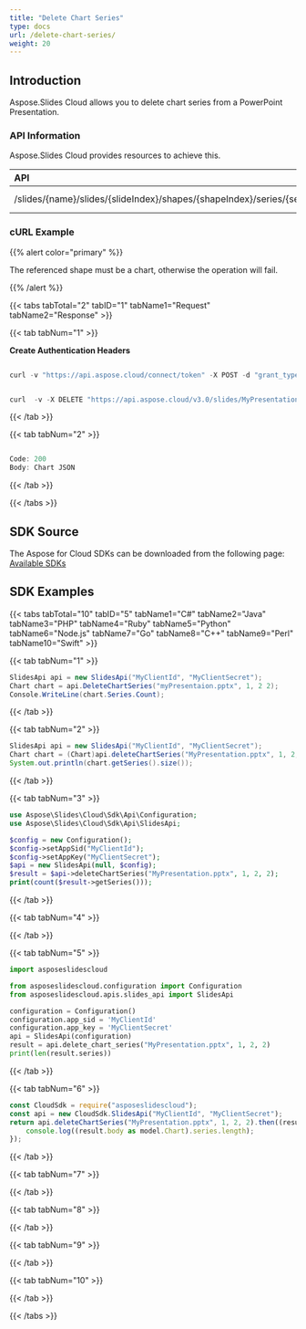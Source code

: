 ```yaml
---
title: "Delete Chart Series"
type: docs
url: /delete-chart-series/
weight: 20
---
```


## **Introduction**
Aspose.Slides Cloud allows you to delete chart series from a PowerPoint Presentation. 
### **API Information**
Aspose.Slides Cloud provides resources to achieve this.

|**API**|**Type**|**Description**|**Resource**|
| :- | :- | :- | :- |
|/slides/{name}/slides/{slideIndex}/shapes/{shapeIndex}/series/{seriesIndex}|DELETE|Delete the chart series|[DeleteChartSeries](https://apireference.aspose.cloud/slides/#/Chart/DeleteChartSeries)|
### **cURL Example**
{{% alert color="primary" %}}

The referenced shape must be a chart, otherwise the operation will fail.

{{% /alert %}}

{{< tabs tabTotal="2" tabID="1" tabName1="Request" tabName2="Response" >}}

{{< tab tabNum="1" >}}

**Create Authentication Headers**

```java

curl -v "https://api.aspose.cloud/connect/token" -X POST -d "grant_type=client_credentials&client_id=XXXX&client_secret=XXXX-XX" -H "Content-Type: application/x-www-form-urlencoded" -H "Accept: application/json"

```

```java

curl  -v -X DELETE "https://api.aspose.cloud/v3.0/slides/MyPresentation.pptx/slides/1/shapes/2/series/2" -H "Authorization: Bearer [Access Token]

```

{{< /tab >}}

{{< tab tabNum="2" >}}

```java

Code: 200
Body: Chart JSON

```

{{< /tab >}}

{{< /tabs >}}
## **SDK Source**
The Aspose for Cloud SDKs can be downloaded from the following page: [Available SDKs](/slides/available-sdks/)
## **SDK Examples**
{{< tabs tabTotal="10" tabID="5" tabName1="C#" tabName2="Java" tabName3="PHP" tabName4="Ruby" tabName5="Python" tabName6="Node.js" tabName7="Go" tabName8="C++" tabName9="Perl" tabName10="Swift" >}}

{{< tab tabNum="1" >}}

```csharp
SlidesApi api = new SlidesApi("MyClientId", "MyClientSecret");
Chart chart = api.DeleteChartSeries("myPresentaion.pptx", 1, 2 2);
Console.WriteLine(chart.Series.Count);
```

{{< /tab >}}

{{< tab tabNum="2" >}}

```java
SlidesApi api = new SlidesApi("MyClientId", "MyClientSecret");
Chart chart = (Chart)api.deleteChartSeries("MyPresentation.pptx", 1, 2, 2, null, null, null);
System.out.println(chart.getSeries().size());
```

{{< /tab >}}

{{< tab tabNum="3" >}}

```php
use Aspose\Slides\Cloud\Sdk\Api\Configuration;
use Aspose\Slides\Cloud\Sdk\Api\SlidesApi;

$config = new Configuration();
$config->setAppSid("MyClientId");
$config->setAppKey("MyClientSecret");
$api = new SlidesApi(null, $config);
$result = $api->deleteChartSeries("MyPresentation.pptx", 1, 2, 2);
print(count($result->getSeries()));
```

{{< /tab >}}

{{< tab tabNum="4" >}}

{{< /tab >}}

{{< tab tabNum="5" >}}

```python
import asposeslidescloud

from asposeslidescloud.configuration import Configuration
from asposeslidescloud.apis.slides_api import SlidesApi

configuration = Configuration()
configuration.app_sid = 'MyClientId'
configuration.app_key = 'MyClientSecret'
api = SlidesApi(configuration)
result = api.delete_chart_series("MyPresentation.pptx", 1, 2, 2)
print(len(result.series))
```

{{< /tab >}}

{{< tab tabNum="6" >}}

```javascript
const CloudSdk = require("asposeslidescloud");
const api = new CloudSdk.SlidesApi("MyClientId", "MyClientSecret");
return api.deleteChartSeries("MyPresentation.pptx", 1, 2, 2).then((result) => {
    console.log((result.body as model.Chart).series.length);
});
```

{{< /tab >}}

{{< tab tabNum="7" >}}

{{< /tab >}}

{{< tab tabNum="8" >}}

{{< /tab >}}

{{< tab tabNum="9" >}}

{{< /tab >}}

{{< tab tabNum="10" >}}

{{< /tab >}}

{{< /tabs >}}
